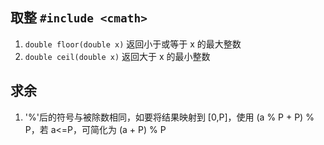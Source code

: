 ## 取整 `#include <cmath>`
1. `double floor(double x)`
返回小于或等于 x 的最大整数
2. `double ceil(double x)`
返回大于 x 的最小整数
## 求余
1. '%'后的符号与被除数相同，如要将结果映射到 [0,P]，使用 (a % P + P) % P，若 a<=P，可简化为 (a + P) % P